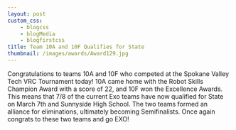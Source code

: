 ```yaml
--- 
layout: post
custom_css: 
    - blogcss
    - blogMedia
    - blogfirstcss
title: Team 10A and 10F Qualifies for State
thumbnail: /images/awards/Award129.jpg
---
```


Congratulations to teams 10A and 10F who competed at the Spokane Valley Tech VRC Tournament today! 10A came home with the Robot Skills Champion Award with a score of 22, and 10F won the Excellence Awards. This means that 7/8 of the current Exo teams have now qualified for State on March 7th and Sunnyside High School. The two teams formed an alliance for eliminations, ultimately becoming Semifinalists. Once again congrats to these two teams and go EXO!